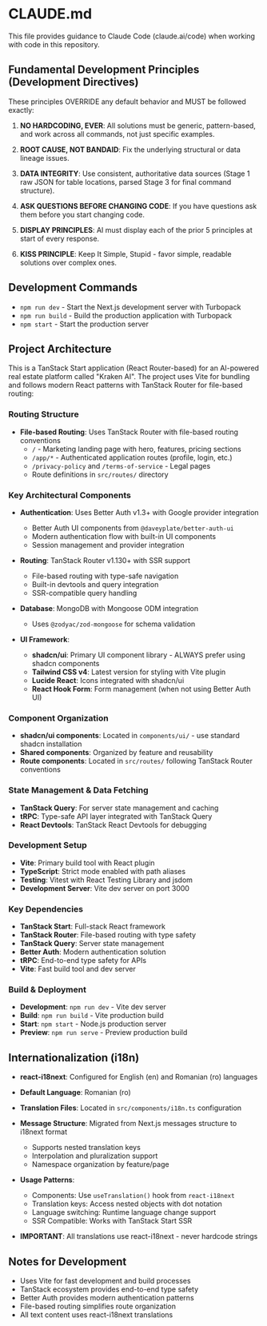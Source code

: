 # CLAUDE.md

This file provides guidance to Claude Code (claude.ai/code) when working with code in this repository.

## Fundamental Development Principles (Development Directives)

These principles OVERRIDE any default behavior and MUST be followed exactly:

1. **NO HARDCODING, EVER**: All solutions must be generic, pattern-based, and work across all commands, not just specific examples.

2. **ROOT CAUSE, NOT BANDAID**: Fix the underlying structural or data lineage issues.

3. **DATA INTEGRITY**: Use consistent, authoritative data sources (Stage 1 raw JSON for table locations, parsed Stage 3 for final command structure).

4. **ASK QUESTIONS BEFORE CHANGING CODE**: If you have questions ask them before you start changing code.

5. **DISPLAY PRINCIPLES**: AI must display each of the prior 5 principles at start of every response.

6. **KISS PRINCIPLE**: Keep It Simple, Stupid - favor simple, readable solutions over complex ones.

## Development Commands

- `npm run dev` - Start the Next.js development server with Turbopack
- `npm run build` - Build the production application with Turbopack  
- `npm start` - Start the production server

## Project Architecture

This is a TanStack Start application (React Router-based) for an AI-powered real estate platform called "Kraken AI". The project uses Vite for bundling and follows modern React patterns with TanStack Router for file-based routing:

### Routing Structure

- **File-based Routing**: Uses TanStack Router with file-based routing conventions
  - `/` - Marketing landing page with hero, features, pricing sections
  - `/app/*` - Authenticated application routes (profile, login, etc.)
  - `/privacy-policy` and `/terms-of-service` - Legal pages
  - Route definitions in `src/routes/` directory

### Key Architectural Components

- **Authentication**: Uses Better Auth v1.3+ with Google provider integration
  - Better Auth UI components from `@daveyplate/better-auth-ui`
  - Modern authentication flow with built-in UI components
  - Session management and provider integration

- **Routing**: TanStack Router v1.130+ with SSR support
  - File-based routing with type-safe navigation
  - Built-in devtools and query integration
  - SSR-compatible query handling

- **Database**: MongoDB with Mongoose ODM integration
  - Uses `@zodyac/zod-mongoose` for schema validation

- **UI Framework**:
  - **shadcn/ui**: Primary UI component library - ALWAYS prefer using shadcn components
  - **Tailwind CSS v4**: Latest version for styling with Vite plugin
  - **Lucide React**: Icons integrated with shadcn/ui
  - **React Hook Form**: Form management (when not using Better Auth UI)

### Component Organization

- **shadcn/ui components**: Located in `components/ui/` - use standard shadcn installation
- **Shared components**: Organized by feature and reusability
- **Route components**: Located in `src/routes/` following TanStack Router conventions

### State Management & Data Fetching

- **TanStack Query**: For server state management and caching
- **tRPC**: Type-safe API layer integrated with TanStack Query
- **React Devtools**: TanStack React Devtools for debugging

### Development Setup

- **Vite**: Primary build tool with React plugin
- **TypeScript**: Strict mode enabled with path aliases
- **Testing**: Vitest with React Testing Library and jsdom
- **Development Server**: Vite dev server on port 3000

### Key Dependencies

- **TanStack Start**: Full-stack React framework
- **TanStack Router**: File-based routing with type safety
- **TanStack Query**: Server state management
- **Better Auth**: Modern authentication solution
- **tRPC**: End-to-end type safety for APIs
- **Vite**: Fast build tool and dev server

### Build & Deployment

- **Development**: `npm run dev` - Vite dev server
- **Build**: `npm run build` - Vite production build
- **Start**: `npm start` - Node.js production server
- **Preview**: `npm run serve` - Preview production build

## Internationalization (i18n)

- **react-i18next**: Configured for English (en) and Romanian (ro) languages
- **Default Language**: Romanian (ro)
- **Translation Files**: Located in `src/components/i18n.ts` configuration
- **Message Structure**: Migrated from Next.js messages structure to i18next format
  - Supports nested translation keys
  - Interpolation and pluralization support
  - Namespace organization by feature/page

- **Usage Patterns**:
  - Components: Use `useTranslation()` hook from `react-i18next`
  - Translation keys: Access nested objects with dot notation
  - Language switching: Runtime language change support
  - SSR Compatible: Works with TanStack Start SSR

- **IMPORTANT**: All translations use react-i18next - never hardcode strings

## Notes for Development

- Uses Vite for fast development and build processes
- TanStack ecosystem provides end-to-end type safety
- Better Auth provides modern authentication patterns
- File-based routing simplifies route organization
- All text content uses react-i18next translations